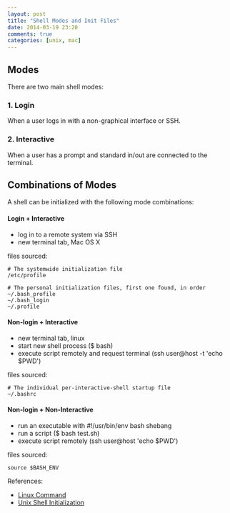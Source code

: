 ```yaml
---
layout: post
title: "Shell Modes and Init Files"
date: 2014-03-19 23:20
comments: true
categories: [unix, mac]
---
```


## Modes

There are two main shell modes:

### 1. Login

When a user logs in with a non-graphical interface or SSH.

### 2. Interactive

When a user has a prompt and standard in/out are connected to the terminal.

## Combinations of Modes

A shell can be initialized with the following mode combinations:

#### Login + Interactive

- log in to a remote system via SSH
- new terminal tab, Mac OS X

files sourced:

	# The systemwide initialization file
	/etc/profile

	# The personal initialization files, first one found, in order
	~/.bash_profile
	~/.bash_login
	~/.profile

#### Non-login + Interactive

- new terminal tab, linux
- start new shell process ($ bash)
- execute script remotely and request terminal (ssh user@host -t 'echo $PWD')

files sourced:

	# The individual per-interactive-shell startup file
	~/.bashrc

#### Non-login + Non-Interactive

- run an executable with #!/usr/bin/env bash shebang
- run a script ($ bash test.sh)
- execute script remotely (ssh user@host 'echo $PWD')

files sourced:

	source $BASH_ENV


References:

- [Linux Command](http://linuxcommand.org/)
- [Unix Shell Initialization](https://github.com/sstephenson/rbenv/wiki/Unix-shell-initialization)

